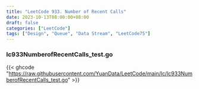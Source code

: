 ```yaml
---
title: "LeetCode 933. Number of Recent Calls"
date: 2023-10-13T08:00:00+08:00
draft: false
categories: ["LeetCode"]
tags: ["Design", "Queue", "Data Stream", "LeetCode75"]
---
```

### lc933NumberofRecentCalls_test.go
{{< ghcode "https://raw.githubusercontent.com/YuanData/LeetCode/main/lc/lc933NumberofRecentCalls_test.go" >}}